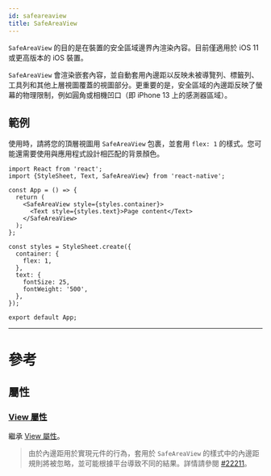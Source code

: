 ```yaml
---
id: safeareaview
title: SafeAreaView
---
```


`SafeAreaView` 的目的是在裝置的安全區域邊界內渲染內容。目前僅適用於 iOS 11 或更高版本的 iOS 裝置。

`SafeAreaView` 會渲染嵌套內容，並自動套用內邊距以反映未被導覽列、標籤列、工具列和其他上層視圖覆蓋的視圖部分。更重要的是，安全區域的內邊距反映了螢幕的物理限制，例如圓角或相機凹口（即 iPhone 13 上的感測器區域）。

## 範例

使用時，請將您的頂層視圖用 `SafeAreaView` 包裹，並套用 `flex: 1` 的樣式。您可能還需要使用與應用程式設計相匹配的背景顏色。

```SnackPlayer name=SafeAreaView&supportedPlatforms=ios
import React from 'react';
import {StyleSheet, Text, SafeAreaView} from 'react-native';

const App = () => {
  return (
    <SafeAreaView style={styles.container}>
      <Text style={styles.text}>Page content</Text>
    </SafeAreaView>
  );
};

const styles = StyleSheet.create({
  container: {
    flex: 1,
  },
  text: {
    fontSize: 25,
    fontWeight: '500',
  },
});

export default App;
```

---

# 參考

## 屬性

### [View 屬性](view.md#props)

繼承 [View 屬性](view.md#props)。

> 由於內邊距用於實現元件的行為，套用於 `SafeAreaView` 的樣式中的內邊距規則將被忽略，並可能根據平台導致不同的結果。詳情請參閱 [#22211](https://github.com/facebook/react-native/issues/22211)。